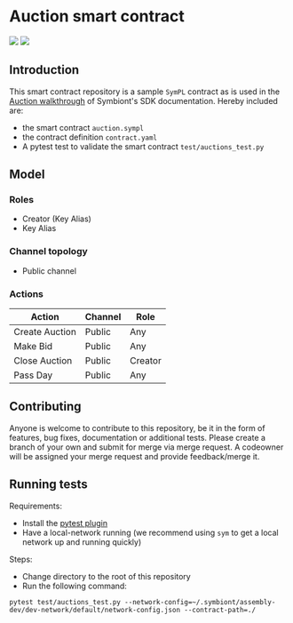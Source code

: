 # Auction smart contract

<a href="https://docs.platonic.io/sdk/intro"><img src="https://img.shields.io/badge/Assembly-6.1.0-orange"/></a>
<a href="https://docs.platonic.io/sdk/intro"><img src="https://img.shields.io/badge/Assembly%20SDK-4.1.0-blue"/></a>

## Introduction

This smart contract repository is a sample `SymPL` contract as is used in the [Auction walkthrough](https://docs.platonic.io/sdk/walkthroughs/auctions/auctions/index)
of Symbiont's SDK documentation. Hereby included are:

- the smart contract `auction.sympl`
- the contract definition `contract.yaml`
- A pytest test to validate the smart contract `test/auctions_test.py`

## Model

### Roles

- Creator (Key Alias)
- Key Alias

### Channel topology

- Public channel

### Actions

| Action         | Channel | Role |
|----------------|---------|------|
| Create Auction | Public  | Any  |
| Make Bid       | Public  | Any  |
| Close Auction  | Public  | Creator |
| Pass Day       | Public  | Any  |

## Contributing

Anyone is welcome to contribute to this repository, be it in the form of features, bug fixes, documentation or additional
tests.
Please create a branch of your own and submit for merge via merge request. A codeowner will be assigned your merge request
and provide feedback/merge it.

## Running tests

Requirements:

- Install the [pytest plugin](https://docs.platonic.io/sdk/testing/index)
- Have a local-network running (we recommend using `sym` to get a local network up and running quickly)

Steps:

- Change directory to the root of this repository
- Run the following command:

```shell
pytest test/auctions_test.py --network-config=~/.symbiont/assembly-dev/dev-network/default/network-config.json --contract-path=./
```
